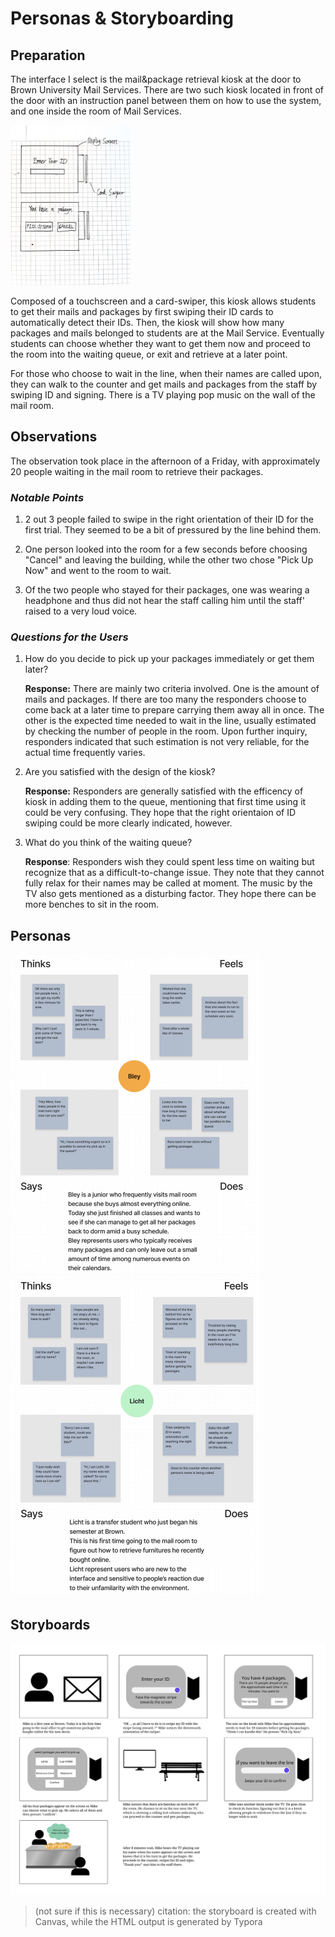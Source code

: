 # Personas & Storyboarding

## Preparation

The interface I select is the mail&package retrieval kiosk at the door to Brown University Mail Services. There are two such kiosk located in front of the door with an instruction panel between them on how to use the system, and one inside the room of Mail Services.

<img src="kiosk-sketch.jpg" alt="kiosk-sketch" style="zoom: 25%;" />

Composed of a touchscreen and a card-swiper, this kiosk allows students to get their mails and packages by first swiping their ID cards to automatically detect their IDs. Then, the kiosk will show how many packages and mails belonged to students are at the Mail Service. Eventually students can choose whether they want to get them now and proceed to the room into the waiting queue, or exit and retrieve at a later point. 

For those who choose to wait in the line, when their names are called upon, they can walk to the counter and get mails and packages from the staff by swiping ID and signing. There is a TV playing pop music on the wall of the mail room. 

## Observations

The observation took place in the afternoon of a Friday, with approximately 20 people waiting in the mail room to retrieve their packages.

### *Notable Points*

1. 2 out 3 people failed to swipe in the right orientation of their ID for the first trial. They seemed to be a bit of pressured by the line behind them.
2. One person looked into the room for a few seconds before choosing "Cancel" and leaving the building, while the other two chose "Pick Up Now" and went to the room to wait.

3. Of the two people who stayed for their packages, one was wearing a headphone and thus did not hear the staff calling him until the staff' raised to a very loud voice.

### *Questions for the Users*

1. How do you decide to pick up your packages immediately or get them later?

   **Response:** There are mainly two criteria involved. One is the amount of mails and packages. If there are too many the responders choose to come back at a later time to prepare carrying them away all in once. The other is the expected time needed to wait in the line, usually estimated by checking the number of people in the room. Upon further inquiry, responders indicated that such estimation is not very reliable, for the actual time frequently varies. 

2. Are you satisfied with the design of the kiosk?

   **Response:** Responders are generally satisfied with the efficency of kiosk in adding them to the queue, mentioning that first time using it could be very confusing. They hope that the right orientaion of ID swiping could be more clearly indicated, however.

3. What do you think of the waiting queue?

   **Response**: Responders wish they could spent less time on waiting but recognize that as a difficult-to-change issue. They note that they cannot fully relax for their names may be called at moment. The music by the TV also gets mentioned as a disturbing factor. They hope there can be more benches to sit in the room. 

## Personas

<img src="bley-persona.png" alt="bley-persona" style="zoom: 50%;" />

<img src="licht-persona.png" alt="licht-persona" style="zoom:50%;" />

## Storyboards

![storyboarding](storyboarding.png)

> (not sure if this is necessary) citation:  the storyboard is created with Canvas, while the HTML output is generated by Typora